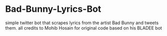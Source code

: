 # Bad-Bunny-Lyrics-Bot
simple twitter bot that scrapes lyrics from the artist Bad Bunny and tweets them.
all credits to Mohib Hosain for original code based on his BLADEE bot
